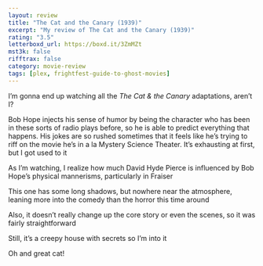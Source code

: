 ```yaml
---
layout: review
title: "The Cat and the Canary (1939)"
excerpt: "My review of The Cat and the Canary (1939)"
rating: "3.5"
letterboxd_url: https://boxd.it/3ZmMZt
mst3k: false
rifftrax: false
category: movie-review
tags: [plex, frightfest-guide-to-ghost-movies]
---
```


I’m gonna end up watching all the <i>The Cat & the Canary </i>adaptations, aren’t I?

Bob Hope injects his sense of humor by being the character who has been in these sorts of radio plays before, so he is able to predict everything that happens. His jokes are so rushed sometimes that it feels like he’s trying to riff on the movie he’s in a la Mystery Science Theater. It’s exhausting at first, but I got used to it

As I’m watching, I realize how much David Hyde Pierce is influenced by Bob Hope’s physical mannerisms, particularly in Fraiser

This one has some long shadows, but nowhere near the atmosphere, leaning more into the comedy than the horror this time around

Also, it doesn’t really change up the core story or even the scenes, so it was fairly straightforward

Still, it’s a creepy house with secrets so I’m into it

Oh and great cat!
